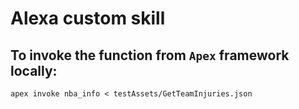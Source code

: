 # Alexa custom skill

## To invoke the function from `Apex` framework locally:

`apex invoke nba_info < testAssets/GetTeamInjuries.json`
